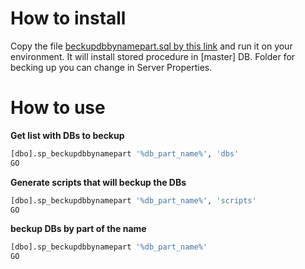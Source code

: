 # How to install 
Copy the file [beckupdbbynamepart.sql by this link](beckupdbbynamepart.sql) and run it on your environment. It will install stored procedure in \[master\] DB.
Folder for becking up you can change in Server Properties.

# How to use
**Get list with DBs to beckup**
```sql
[dbo].sp_beckupdbbynamepart '%db_part_name%', 'dbs'
GO
```
**Generate scripts that will beckup the DBs**
```sql
[dbo].sp_beckupdbbynamepart '%db_part_name%', 'scripts'
GO
```
**beckup DBs by part of the name**
```sql
[dbo].sp_beckupdbbynamepart '%db_part_name%'
GO
```
